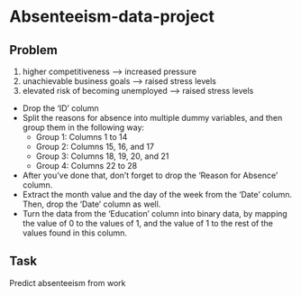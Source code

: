 # Absenteeism-data-project
## Problem
1. higher competitiveness --> increased pressure
2. unachievable business goals --> raised stress levels
3. elevated risk of becoming unemployed --> raised stress levels


- Drop the ‘ID’ column
- Split the reasons for absence into multiple dummy variables, and then group them in the following way:  
   - Group 1: Columns 1 to 14
   - Group 2: Columns 15, 16, and 17
   - Group 3: Columns 18, 19, 20, and 21
   - Group 4: Columns 22 to 28
- After you’ve done that, don’t forget to drop the ‘Reason for Absence’ column.
- Extract the month value and the day of the week from the ‘Date’ column. Then, drop the ‘Date’ column as well.
- Turn the data from the ‘Education’ column into binary data, by mapping the value of 0 to the values of 1, and the value of 1 to the rest of the values found in this column.

## Task
Predict absenteeism from work
